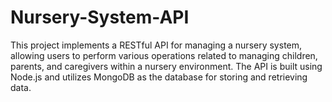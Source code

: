 # Nursery-System-API
This project implements a RESTful API for managing a nursery system, allowing users to perform various operations related to managing children, parents, and caregivers within a nursery environment. The API is built using Node.js and utilizes MongoDB as the database for storing and retrieving data.

